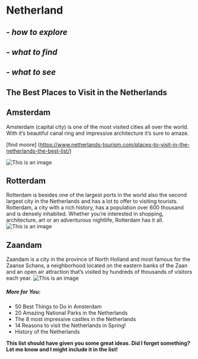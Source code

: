 # Netherland
## - *how to explore*
## - *what to find*
## - *what to see* 
## The Best Places to Visit in the Netherlands
## **Amsterdam** 
Amsterdam (capital city) is one of the most visited cities all over the world. With it’s beautiful canal ring and impressive architecture it’s sure to amaze.

[find moore] (https://www.netherlands-tourism.com/places-to-visit-in-the-netherlands-the-best-list/)

![This is an image](https://www.netherlands-tourism.com/wp-content/uploads/2013/11/Amsterdam.jpg)

## **Rotterdam**
Rotterdam is besides one of the largest ports in the world also the second largest city in the Netherlands and has a lot to offer to visiting tourists. Rotterdam, a city with a rich history, has a population over 600 thousand and is densely inhabited. Whether you’re interested in shopping, architecture, art or an adventurous nightlife, Rotterdam has it all.
![This is an image](https://www.netherlands-tourism.com/wp-content/uploads/2013/10/HarbourMuseumRotterdam.jpg)

## **Zaandam**
Zaandam is a city in the province of North Holland and most famous for the Zaanse Schans, a neighborhood located on the eastern banks of the Zaan and an open air attraction that’s visited by hundreds of thousands of visitors each year.
![This is an image](https://www.netherlands-tourism.com/wp-content/uploads/2014/03/Zaanse-Schans-Zaandam-2.jpg)  

##### More for You:
- 50 Best Things to Do in Amsterdam
- 20 Amazing National Parks in the Netherlands
- The 8 most impressive castles in the Netherlands
- 14 Reasons to visit the Netherlands in Spring! 
- History of the Netherlands

**This list should have given you some great ideas. Did I forget something? Let me know and I might include it in the list!**
